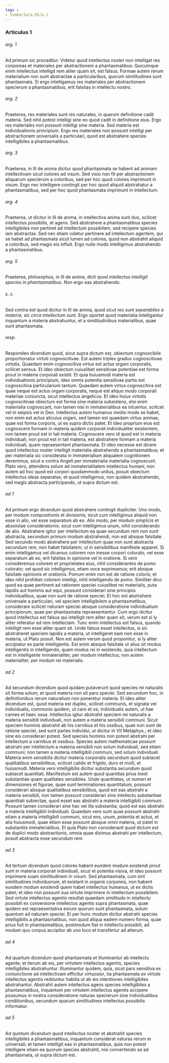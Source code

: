 ```yaml
---
tags : 
- Summa/Ia/q.85/a.1
---
```


### Articulus 1

###### arg. 1
Ad primum sic proceditur. Videtur quod intellectus noster non intelligat res corporeas et materiales per abstractionem a phantasmatibus. Quicumque enim intellectus intelligit rem aliter quam sit, est falsus. Formae autem rerum materialium non sunt abstractae a particularibus, quorum similitudines sunt phantasmata. Si ergo intelligamus res materiales per abstractionem specierum a phantasmatibus, erit falsitas in intellectu nostro.

###### arg. 2
Praeterea, res materiales sunt res naturales, in quarum definitione cadit materia. Sed nihil potest intelligi sine eo quod cadit in definitione eius. Ergo res materiales non possunt intelligi sine materia. Sed materia est individuationis principium. Ergo res materiales non possunt intelligi per abstractionem universalis a particulari, quod est abstrahere species intelligibiles a phantasmatibus.

###### arg. 3
Praeterea, in III de anima dicitur quod phantasmata se habent ad animam intellectivam sicut colores ad visum. Sed visio non fit per abstractionem aliquarum specierum a coloribus, sed per hoc quod colores imprimunt in visum. Ergo nec intelligere contingit per hoc quod aliquid abstrahatur a phantasmatibus, sed per hoc quod phantasmata imprimunt in intellectum.

###### arg. 4
Praeterea, ut dicitur in III de anima, in intellectiva anima sunt duo, scilicet intellectus possibilis, et agens. Sed abstrahere a phantasmatibus species intelligibiles non pertinet ad intellectum possibilem, sed recipere species iam abstractas. Sed nec etiam videtur pertinere ad intellectum agentem, qui se habet ad phantasmata sicut lumen ad colores, quod non abstrahit aliquid a coloribus, sed magis eis influit. Ergo nullo modo intelligimus abstrahendo a phantasmatibus.

###### arg. 5
Praeterea, philosophus, in III de anima, dicit quod *intellectus intelligit species in phantasmatibus*. Non ergo eas abstrahendo.

###### s. c.
Sed contra est quod dicitur in III de anima, quod *sicut res sunt separabiles a materia, sic circa intellectum sunt*. Ergo oportet quod materialia intelligantur inquantum a materia abstrahuntur, et a similitudinibus materialibus, quae sunt phantasmata.

###### resp.
Respondeo dicendum quod, sicut supra dictum est, obiectum cognoscibile proportionatur virtuti cognoscitivae. Est autem triplex gradus cognoscitivae virtutis. Quaedam enim cognoscitiva virtus est actus organi corporalis, scilicet sensus. Et ideo obiectum cuiuslibet sensitivae potentiae est forma prout in materia corporali existit. Et quia huiusmodi materia est individuationis principium, ideo omnis potentia sensitivae partis est cognoscitiva particularium tantum. Quaedam autem virtus cognoscitiva est quae neque est actus organi corporalis, neque est aliquo modo corporali materiae coniuncta, sicut intellectus angelicus. Et ideo huius virtutis cognoscitivae obiectum est forma sine materia subsistens, etsi enim materialia cognoscant, non tamen nisi in immaterialibus ea intuentur, scilicet vel in seipsis vel in Deo. Intellectus autem humanus medio modo se habet, non enim est actus alicuius organi, sed tamen est quaedam virtus animae, quae est forma corporis, ut ex supra dictis patet. Et ideo proprium eius est cognoscere formam in materia quidem corporali individualiter existentem, non tamen prout est in tali materia. Cognoscere vero id quod est in materia individuali, non prout est in tali materia, est abstrahere formam a materia individuali, quam repraesentant phantasmata. Et ideo necesse est dicere quod intellectus noster intelligit materialia abstrahendo a phantasmatibus; et per materialia sic considerata in immaterialium aliqualem cognitionem devenimus, sicut e contra Angeli per immaterialia materialia cognoscunt. Plato vero, attendens solum ad immaterialitatem intellectus humani, non autem ad hoc quod est corpori quodammodo unitus, posuit obiectum intellectus ideas separatas; et quod intelligimus, non quidem abstrahendo, sed magis abstracta participando, ut supra dictum est.

###### ad 1
Ad primum ergo dicendum quod abstrahere contingit dupliciter. Uno modo, per modum compositionis et divisionis; sicut cum intelligimus aliquid non esse in alio, vel esse separatum ab eo. Alio modo, per modum simplicis et absolutae considerationis; sicut cum intelligimus unum, nihil considerando de alio. Abstrahere igitur per intellectum ea quae secundum rem non sunt abstracta, secundum primum modum abstrahendi, non est absque falsitate. Sed secundo modo abstrahere per intellectum quae non sunt abstracta secundum rem, non habet falsitatem; ut in sensibilibus manifeste apparet. Si enim intelligamus vel dicamus colorem non inesse corpori colorato, vel esse separatum ab eo, erit falsitas in opinione vel in oratione. Si vero consideremus colorem et proprietates eius, nihil considerantes de pomo colorato; vel quod sic intelligimus, etiam voce exprimamus; erit absque falsitate opinionis et orationis. Pomum enim non est de ratione coloris; et ideo nihil prohibet colorem intelligi, nihil intelligendo de pomo. Similiter dico quod ea quae pertinent ad rationem speciei cuiuslibet rei materialis, puta lapidis aut hominis aut equi, possunt considerari sine principiis individualibus, quae non sunt de ratione speciei. Et hoc est abstrahere universale a particulari, vel speciem intelligibilem a phantasmatibus, considerare scilicet naturam speciei absque consideratione individualium principiorum, quae per phantasmata repraesentantur. Cum ergo dicitur quod intellectus est falsus qui intelligit rem aliter quam sit, verum est si ly aliter referatur ad rem intellectam. Tunc enim intellectus est falsus, quando intelligit rem esse aliter quam sit. Unde falsus esset intellectus, si sic abstraheret speciem lapidis a materia, ut intelligeret eam non esse in materia, ut Plato posuit. Non est autem verum quod proponitur, si ly aliter accipiatur ex parte intelligentis. Est enim absque falsitate ut alius sit modus intelligentis in intelligendo, quam modus rei in existendo, quia intellectum est in intelligente immaterialiter, per modum intellectus; non autem materialiter, per modum rei materialis.

###### ad 2
Ad secundum dicendum quod quidam putaverunt quod species rei naturalis sit forma solum, et quod materia non sit pars speciei. Sed secundum hoc, in definitionibus rerum naturalium non poneretur materia. Et ideo aliter dicendum est, quod materia est duplex, scilicet communis, et signata vel individualis, communis quidem, ut caro et os; individualis autem, ut hae carnes et haec ossa. Intellectus igitur abstrahit speciem rei naturalis a materia sensibili individuali, non autem a materia sensibili communi. Sicut speciem hominis abstrahit ab his carnibus et his ossibus, quae non sunt de ratione speciei, sed sunt partes individui, ut dicitur in VII Metaphys.; et ideo sine eis considerari potest. Sed species hominis non potest abstrahi per intellectum a carnibus et ossibus. Species autem mathematicae possunt abstrahi per intellectum a materia sensibili non solum individuali, sed etiam communi; non tamen a materia intelligibili communi, sed solum individuali. Materia enim sensibilis dicitur materia corporalis secundum quod subiacet qualitatibus sensibilibus, scilicet calido et frigido, duro et molli, et huiusmodi. Materia vero intelligibilis dicitur substantia secundum quod subiacet quantitati. Manifestum est autem quod quantitas prius inest substantiae quam qualitates sensibiles. Unde quantitates, ut numeri et dimensiones et figurae, quae sunt terminationes quantitatum, possunt considerari absque qualitatibus sensibilibus, quod est eas abstrahi a materia sensibili, non tamen possunt considerari sine intellectu substantiae quantitati subiectae, quod esset eas abstrahi a materia intelligibili communi. Possunt tamen considerari sine hac vel illa substantia; quod est eas abstrahi a materia intelligibili individuali. Quaedam vero sunt quae possunt abstrahi etiam a materia intelligibili communi, sicut ens, unum, potentia et actus, et alia huiusmodi, quae etiam esse possunt absque omni materia, ut patet in substantiis immaterialibus. Et quia Plato non consideravit quod dictum est de duplici modo abstractionis, omnia quae diximus abstrahi per intellectum, posuit abstracta esse secundum rem.

###### ad 3
Ad tertium dicendum quod colores habent eundem modum existendi prout sunt in materia corporali individuali, sicut et potentia visiva, et ideo possunt imprimere suam similitudinem in visum. Sed phantasmata, cum sint similitudines individuorum, et existant in organis corporeis, non habent eundem modum existendi quem habet intellectus humanus, ut ex dictis patet; et ideo non possunt sua virtute imprimere in intellectum possibilem. Sed virtute intellectus agentis resultat quaedam similitudo in intellectu possibili ex conversione intellectus agentis supra phantasmata, quae quidem est repraesentativa eorum quorum sunt phantasmata, solum quantum ad naturam speciei. Et per hunc modum dicitur abstrahi species intelligibilis a phantasmatibus, non quod aliqua eadem numero forma, quae prius fuit in phantasmatibus, postmodum fiat in intellectu possibili, ad modum quo corpus accipitur ab uno loco et transfertur ad alterum.

###### ad 4
Ad quartum dicendum quod phantasmata et illuminantur ab intellectu agente; et iterum ab eis, per virtutem intellectus agentis, species intelligibiles abstrahuntur. Illuminantur quidem, quia, sicut pars sensitiva ex coniunctione ad intellectivam efficitur virtuosior, ita phantasmata ex virtute intellectus agentis redduntur habilia ut ab eis intentiones intelligibiles abstrahantur. Abstrahit autem intellectus agens species intelligibiles a phantasmatibus, inquantum per virtutem intellectus agentis accipere possumus in nostra consideratione naturas specierum sine individualibus conditionibus, secundum quarum similitudines intellectus possibilis informatur.

###### ad 5
Ad quintum dicendum quod intellectus noster et abstrahit species intelligibiles a phantasmatibus, inquantum considerat naturas rerum in universali; et tamen intelligit eas in phantasmatibus, quia non potest intelligere etiam ea quorum species abstrahit, nisi convertendo se ad phantasmata, ut supra dictum est.

